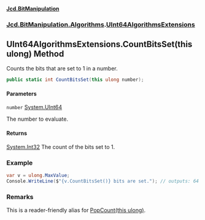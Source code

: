 #### [Jcd.BitManipulation](index.md 'index')

### [Jcd.BitManipulation.Algorithms](Jcd.BitManipulation.Algorithms 'Jcd.BitManipulation.Algorithms').[UInt64AlgorithmsExtensions](Jcd.BitManipulation.Algorithms.UInt64AlgorithmsExtensions 'Jcd.BitManipulation.Algorithms.UInt64AlgorithmsExtensions')

## UInt64AlgorithmsExtensions.CountBitsSet(this ulong) Method

Counts the bits that are set to 1 in a number.

```csharp
public static int CountBitsSet(this ulong number);
```

#### Parameters

<a name='Jcd.BitManipulation.Algorithms.UInt64AlgorithmsExtensions.CountBitsSet(thisulong).number'></a>

`number` [System.UInt64](https://docs.microsoft.com/en-us/dotnet/api/System.UInt64 'System.UInt64')

The number to evaluate.

#### Returns

[System.Int32](https://docs.microsoft.com/en-us/dotnet/api/System.Int32 'System.Int32')
The count of the bits set to 1.

### Example

```csharp
var v = ulong.MaxValue;
Console.WriteLine($"{v.CountBitsSet()} bits are set."); // outputs: 64 bits are set.
```

### Remarks

This is a reader-friendly alias for [PopCount(this ulong)](Jcd.BitManipulation.Algorithms.UInt64AlgorithmsExtensions.PopCount(thisulong) 'Jcd.BitManipulation.Algorithms.UInt64AlgorithmsExtensions.PopCount(this ulong)').